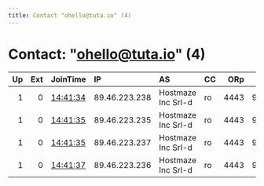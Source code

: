 ```yaml
---
title: Contact "ohello@tuta.io" (4)
---
```


# Contact: "ohello@tuta.io" (4)

|   Up |   Ext | JoinTime                                                                                            | IP            | AS                 | CC   |   ORp |   Dirp | OS    | Version   | Nickname       |   eFamMembers |
|-----:|------:|:----------------------------------------------------------------------------------------------------|:--------------|:-------------------|:-----|------:|-------:|:------|:----------|:---------------|--------------:|
|    1 |     0 | [14:41:34](https://metrics.torproject.org/rs.html#details/4B7BD9817382B3392F1DDC22020CA4EF7CE52512) | 89.46.223.238 | Hostmaze Inc Srl-d | ro   |  4443 |   9030 | Linux | 0.3.5.8   | Srv10MuchRelay |             1 |
|    1 |     0 | [14:41:35](https://metrics.torproject.org/rs.html#details/01ADE070337FEA32DE734DA30E4690340F9D165F) | 89.46.223.235 | Hostmaze Inc Srl-d | ro   |  4443 |   9030 | Linux | 0.3.5.8   | Srv7MuchRelay  |             1 |
|    1 |     0 | [14:41:35](https://metrics.torproject.org/rs.html#details/F411A4E1F6F5E1F0C6CF06AB5E8BEB4E23BD6920) | 89.46.223.237 | Hostmaze Inc Srl-d | ro   |  4443 |   9030 | Linux | 0.3.5.8   | Srv9MuchRelay  |             1 |
|    1 |     0 | [14:41:37](https://metrics.torproject.org/rs.html#details/AB9683720B9F1A5B5D366CD0040B5E39D5799F85) | 89.46.223.236 | Hostmaze Inc Srl-d | ro   |  4443 |   9030 | Linux | 0.3.5.8   | Srv8MuchRelay  |             1 |
